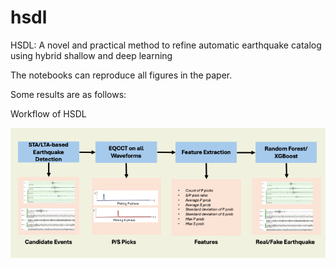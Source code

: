 # hsdl
HSDL: A novel and practical method to refine automatic earthquake catalog using hybrid shallow and deep learning

The notebooks can reproduce all figures in the paper.

Some results are as follows:

Workflow of HSDL
<!-- [test_signal.py](https://github.com/chenyk1990/txed/tree/main/demos/test_signal.py) -->
<img src='https://github.com/chenyk1990/gallery/blob/main/hsdl/workflow.png' alt='Slicing' width=960/>


